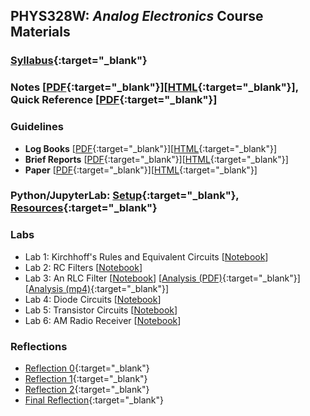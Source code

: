## PHYS328W: *Analog Electronics* Course Materials 

### [Syllabus](syllabus.html){:target="_blank"}

### Notes [[PDF](notes/p328_notes.pdf){:target="_blank"}][[HTML](notes/p328_notes/p328_notes.html){:target="_blank"}], Quick Reference [[PDF](ref/p328_ref.pdf){:target="_blank"}]

### Guidelines
- **Log Books** [[PDF](guides/p328_log_guide.pdf){:target="_blank"}][[HTML](guides/p328_log_guide.html){:target="_blank"}]
- **Brief Reports** [[PDF](guides/p328_report_guide.pdf){:target="_blank"}][[HTML](guides/p328_report_guide.html){:target="_blank"}]
- **Paper** [[PDF](guides/p328_paper_guide.pdf){:target="_blank"}][[HTML](guides/p328_paper_guide.html){:target="_blank"}]

### Python/JupyterLab: [Setup](jupyter/jupyter.html){:target="_blank"}, [Resources](jupyter/resources.html){:target="_blank"}

### Labs
- Lab 1: Kirchhoff's Rules and Equivalent Circuits [[Notebook](labs/PHYS328_Lab1.ipynb)]
- Lab 2: RC Filters [[Notebook](labs/PHYS328_Lab2.ipynb)]
- Lab 3: An RLC Filter [[Notebook](labs/PHYS328_Lab3.ipynb)] [[Analysis (PDF)](labs/p328_Lab3_Analysis.pdf){:target="_blank"}] [[Analysis (mp4)](labs/p328_Lab3_Analysis.mp4){:target="_blank"}]
- Lab 4: Diode Circuits [[Notebook](labs/PHYS328_Lab4.ipynb)]
- Lab 5: Transistor Circuits [[Notebook](labs/PHYS328_Lab5.ipynb)]
- Lab 6: AM Radio Receiver [[Notebook](labs/PHYS328_Lab6.ipynb)]

### Reflections
- [Reflection 0](reflect/reflect0.html){:target="_blank"}
- [Reflection 1](reflect/reflect1.html){:target="_blank"}
- [Reflection 2](reflect/reflect2.html){:target="_blank"}
- [Final Reflection](reflect/reflect_final.html){:target="_blank"}
